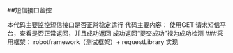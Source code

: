##短信接口监控

本代码主要监控短信接口是否正常稳定运行
代码主要内容： 使用GET 请求短信平台，查看是否正常返回，并且成功返回
成功返回“提交成功”视为成功检测
###采用框架：
robotframework（测试框架）+ requestLibrary 实现
